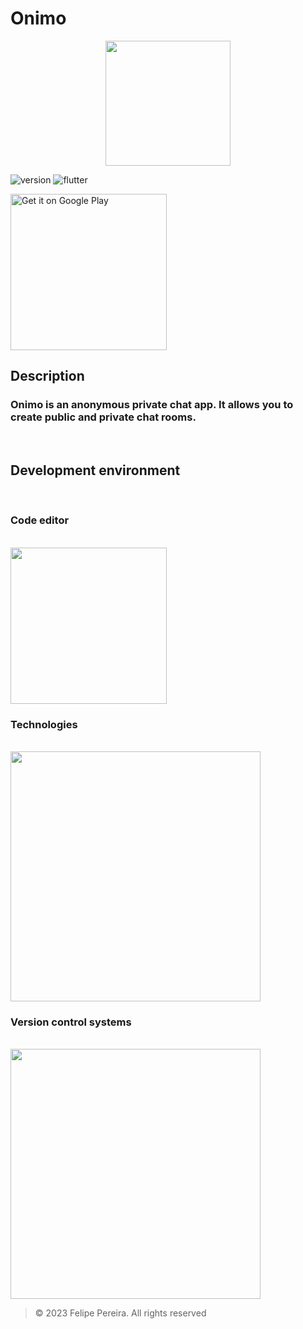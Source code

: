 # Onimo

<p align="center">

<img src="https://user-images.githubusercontent.com/56811005/227769214-d0b46dde-137a-40a7-bced-ab3b43e98bc6.png" height="200" >

</p>

![version](https://img.shields.io/badge/Version-1.1.0-111111)
![flutter](https://img.shields.io/badge/Flutter-3.7.8-1389FD)

<a style="outline: none;" href='https://play.google.com/store/apps/details?id=com.FelipsTudio.onimo'>

<img alt='Get it on Google Play' src='https://play.google.com/intl/en_us/badges/static/images/badges/en_badge_web_generic.png' width="250"/>

</a>

## Description

### Onimo is an anonymous private chat app. It allows you to create public and private chat rooms.

<br>

## Development environment

<br>

### Code editor

<br>

<img src="https://user-images.githubusercontent.com/56811005/85485907-0ca8b800-b5a0-11ea-96b1-dd6ad670c7ac.png" width="250" />

<br>

### Technologies

<br>

<img src="https://user-images.githubusercontent.com/56811005/147376962-3c28a903-59c2-412d-bfbe-7f7536dba408.png" width="400" />

<br>

### Version control systems

<br>

<img src="https://user-images.githubusercontent.com/56811005/103469908-d5367780-4d49-11eb-8c56-db348eff1989.png" width="400" >

> © 2023 Felipe Pereira. All rights reserved
